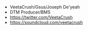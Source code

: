 - VeetaCrush/Gsus/Joseph De'yeah
- DTM Producer/BMS
- https://twitter.com/VeetaCrush
- https://soundcloud.com/veetacrush

